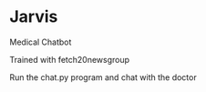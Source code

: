 # Jarvis
Medical Chatbot

Trained with fetch20newsgroup 


Run the chat.py program and chat with the doctor
